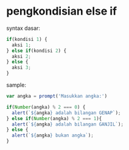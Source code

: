 # pengkondisian else if

syntax dasar:
```javascript
if(kondisi 1) {
  aksi 1;
} else if(kondisi 2) {
  aksi 2;
} else {
  aksi 3;
}
```


sample:
```javascript
var angka = prompt('Masukkan angka:')

if(Number(angka) % 2 === 0) {
  alert(`${angka} adalah bilangan GENAP`);
} else if(Number(angka) % 2 === 1){
  alert(`${angka} adalah bilangan GANJIL`);
} else {
  alert(`${angka} bukan angka`);
}
```
